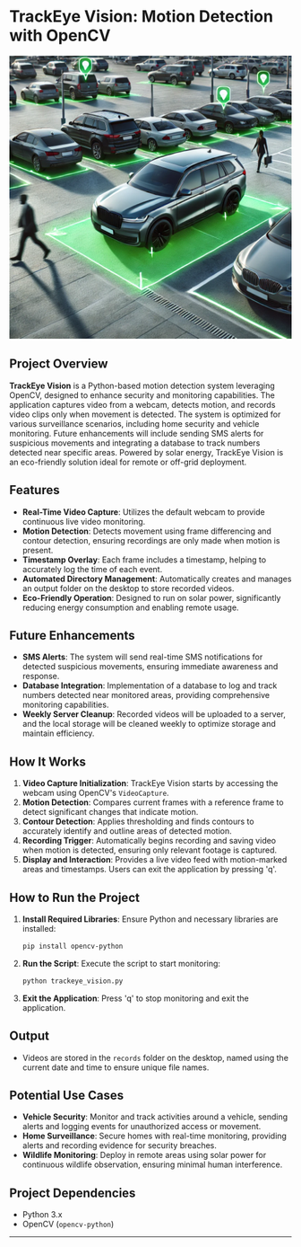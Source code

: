 # TrackEye Vision: Motion Detection with OpenCV

![TrackEye Vision Logo](aippic.webp) <!-- Replace with the correct path if it's in a subfolder -->

## Project Overview

**TrackEye Vision** is a Python-based motion detection system leveraging OpenCV, designed to enhance security and monitoring capabilities. The application captures video from a webcam, detects motion, and records video clips only when movement is detected. The system is optimized for various surveillance scenarios, including home security and vehicle monitoring. Future enhancements will include sending SMS alerts for suspicious movements and integrating a database to track numbers detected near specific areas. Powered by solar energy, TrackEye Vision is an eco-friendly solution ideal for remote or off-grid deployment.

## Features

- **Real-Time Video Capture**: Utilizes the default webcam to provide continuous live video monitoring.
- **Motion Detection**: Detects movement using frame differencing and contour detection, ensuring recordings are only made when motion is present.
- **Timestamp Overlay**: Each frame includes a timestamp, helping to accurately log the time of each event.
- **Automated Directory Management**: Automatically creates and manages an output folder on the desktop to store recorded videos.
- **Eco-Friendly Operation**: Designed to run on solar power, significantly reducing energy consumption and enabling remote usage.

## Future Enhancements

- **SMS Alerts**: The system will send real-time SMS notifications for detected suspicious movements, ensuring immediate awareness and response.
- **Database Integration**: Implementation of a database to log and track numbers detected near monitored areas, providing comprehensive monitoring capabilities.
- **Weekly Server Cleanup**: Recorded videos will be uploaded to a server, and the local storage will be cleaned weekly to optimize storage and maintain efficiency.

## How It Works

1. **Video Capture Initialization**: TrackEye Vision starts by accessing the webcam using OpenCV's `VideoCapture`.
2. **Motion Detection**: Compares current frames with a reference frame to detect significant changes that indicate motion.
3. **Contour Detection**: Applies thresholding and finds contours to accurately identify and outline areas of detected motion.
4. **Recording Trigger**: Automatically begins recording and saving video when motion is detected, ensuring only relevant footage is captured.
5. **Display and Interaction**: Provides a live video feed with motion-marked areas and timestamps. Users can exit the application by pressing 'q'.

## How to Run the Project

1. **Install Required Libraries**: Ensure Python and necessary libraries are installed:
    ```bash
    pip install opencv-python
    ```
2. **Run the Script**: Execute the script to start monitoring:
    ```bash
    python trackeye_vision.py
    ```
3. **Exit the Application**: Press 'q' to stop monitoring and exit the application.

## Output

- Videos are stored in the `records` folder on the desktop, named using the current date and time to ensure unique file names.

## Potential Use Cases

- **Vehicle Security**: Monitor and track activities around a vehicle, sending alerts and logging events for unauthorized access or movement.
- **Home Surveillance**: Secure homes with real-time monitoring, providing alerts and recording evidence for security breaches.
- **Wildlife Monitoring**: Deploy in remote areas using solar power for continuous wildlife observation, ensuring minimal human interference.

## Project Dependencies

- Python 3.x
- OpenCV (`opencv-python`)

---

